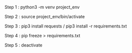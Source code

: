 Step 1 :  python3 -m venv project_env

Step 2 :  source project_env/bin/activate

Step 3 : pip3 install requests / pip3 install -r requirements.txt  

Step 4 : pip freeze > requirements.txt  

Step 5 : deactivate



